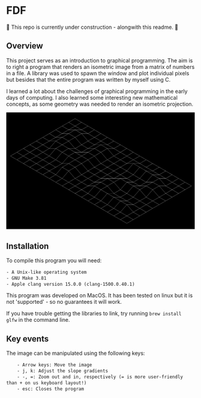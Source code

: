 # FDF

🚧 This repo is currently under construction - alongwith this readme. 🚧

## Overview

This project serves as an introduction to graphical programming. The aim is to right a program that renders an isometric image from a matrix of numbers in a file. A library was used to spawn the window and plot individual pixels but besides that the entire program was written by myself using C.

I learned a lot about the challenges of graphical programming in the early days of computing. I also learned some interesting new mathematical concepts, as some geometry was needed to render an isometric projection.

![42.fdf](https://github.com/AlexMannDesigns/fdf/blob/main/assets/42_fdf_screenshot.png?raw=true)

## Installation

To compile this program you will need:

    - A Unix-like operating system
    - GNU Make 3.81
    - Apple clang version 15.0.0 (clang-1500.0.40.1)

This program was developed on MacOS. It has been tested on linux but it is not 'supported' - so no guarantees it will work.

If you have trouble getting the libraries to link, try running `brew install glfw` in the command line.

## Key events

The image can be manipulated using the following keys:

```
    - Arrow keys: Move the image
    - j, k: Adjust the slope gradients
    - -, =: Zoom out and in, respectively (= is more user-friendly than + on us keyboard layout!)
    - esc: Closes the program
```
